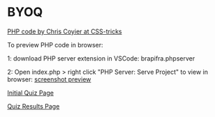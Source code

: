 # BYOQ

[PHP code by Chris Coyier at CSS-tricks](https://css-tricks.com/building-a-simple-quiz/)

To preview PHP code in browser:

1: download PHP server extension in VSCode:  brapifra.phpserver


2: Open index.php > right click "PHP Server: Serve Project" to view in browser: [screenshot preview](https://github.com/tlaltenango/BYOQ/blob/master/image1.png?raw=true)

[Initial Quiz Page](https://github.com/tlaltenango/BYOQ/blob/master/quiz.png?raw=true)

[Quiz Results Page](https://github.com/tlaltenango/BYOQ/blob/master/results.png?raw=true)
